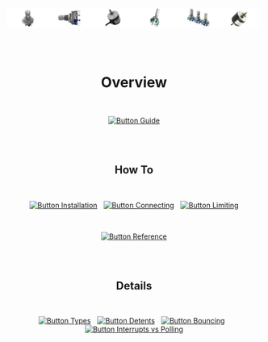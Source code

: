 
[![Banner]][Repository]

<br>
<br>

<div align = center>

# Overview

<br>

[![Button Guide]][Guide]

<br>
<br>
  
## How To

<br>
  
[![Button Installation]][Installation] 
[![Button Connecting]][Connecting] 
[![Button Limiting]][Limiting]

<br>

[![Button Reference]][Reference]

<br>
<br>

## Details

<br>

[![Button Types]][Types] 
[![Button Detents]][Detents] 
[![Button Bouncing]][Bouncing] 
[![Button Interrupts vs Polling]][Interrupts vs Polling]

</div>

<br>


<!----------------------------------------------------------------------------->

[Banner]: ../Resources/Image/Banner/Current.png
[Repository]: ../


<!----------------------------------{ Pages }---------------------------------->

[Interrupts vs Polling]: Interrupts%20Vs%20Polling.md
[Installation]: Installation.md
[Connecting]: Connecting.md
[Reference]: Reference.md
[Bouncing]: Bouncing.md
[Limiting]: Limiting.md
[Detents]: Detents.md
[Types]: Types.md
[Guide]: Guide.md


<!---------------------------------{ Buttons }--------------------------------->

[Button Interrupts vs Polling]: https://img.shields.io/badge/Interrupts_vs_Polling-884168?style=for-the-badge
[Button Installation]: https://img.shields.io/badge/Install-dd4343?style=for-the-badge
[Button Connecting]: https://img.shields.io/badge/Connect-dd9843?style=for-the-badge
[Button Reference]: https://img.shields.io/badge/Reference-948693?style=for-the-badge
[Button Bouncing]: https://img.shields.io/badge/Quadrature_Signals_&_Bouncing-3b5ba2?style=for-the-badge
[Button Limiting]: https://img.shields.io/badge/Limit_Output-873ed9?style=for-the-badge
[Button Detents]: https://img.shields.io/badge/Detents-6e9e6d?style=for-the-badge
[Button Types]: https://img.shields.io/badge/Types-b83b6f?style=for-the-badge
[Button Guide]: https://img.shields.io/badge/Quick_Starter_Guide-57aabc?style=for-the-badge


